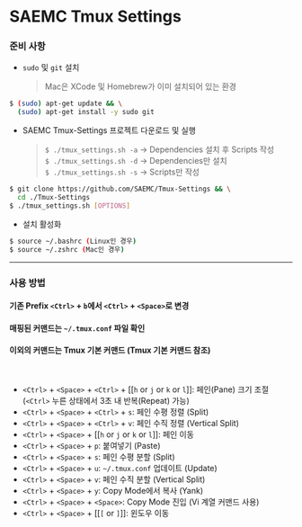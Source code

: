 # SAEMC Tmux Settings

### 준비 사항

- `sudo` 및 `git` 설치
  > Mac은 XCode 및 Homebrew가 이미 설치되어 있는 환경

```bash
$ (sudo) apt-get update && \
  (sudo) apt-get install -y sudo git
```

- SAEMC Tmux-Settings 프로젝트 다운로드 및 실행
  > `$ ./tmux_settings.sh -a` -> Dependencies 설치 후 Scripts 작성  
  > `$ ./tmux_settings.sh -d` -> Dependencies만 설치  
  > `$ ./tmux_settings.sh -s` -> Scripts만 작성

```bash
$ git clone https://github.com/SAEMC/Tmux-Settings && \
  cd ./Tmux-Settings
$ ./tmux_settings.sh [OPTIONS]
```

- 설치 활성화

```bash
$ source ~/.bashrc (Linux인 경우)
$ source ~/.zshrc (Mac인 경우)
```

---

### 사용 방법

#### 기존 Prefix `<Ctrl>` + `b`에서 `<Ctrl>` + `<Space>`로 변경

#### 매핑된 커맨드는 `~/.tmux.conf` 파일 확인

#### 이외의 커맨드는 Tmux 기본 커맨드 (Tmux 기본 커맨드 참조)

<br/>

- `<Ctrl>` + `<Space>` + `<Ctrl>` + [[`h` or `j` or `k` or `l`]]: 페인(Pane) 크기 조절 (`<Ctrl>` 누른 상태에서 3초 내 반복(Repeat) 가능)
- `<Ctrl>` + `<Space>` + `<Ctrl>` + `s`: 페인 수평 정렬 (Split)
- `<Ctrl>` + `<Space>` + `<Ctrl>` + `v`: 페인 수직 정렬 (Vertical Split)
- `<Ctrl>` + `<Space>` + [[`h` or `j` or `k` or `l`]]: 페인 이동
- `<Ctrl>` + `<Space>` + `p`: 붙여넣기 (Paste)
- `<Ctrl>` + `<Space>` + `s`: 페인 수평 분할 (Split)
- `<Ctrl>` + `<Space>` + `u`: `~/.tmux.conf` 업데이트 (Update)
- `<Ctrl>` + `<Space>` + `v`: 페인 수직 분할 (Vertical Split)
- `<Ctrl>` + `<Space>` + `y`: Copy Mode에서 복사 (Yank)
- `<Ctrl>` + `<Space>` + `<Space>`: Copy Mode 진입 (Vi 계열 커맨드 사용)
- `<Ctrl>` + `<Space>` + [[`[` or `]`]]: 윈도우 이동
